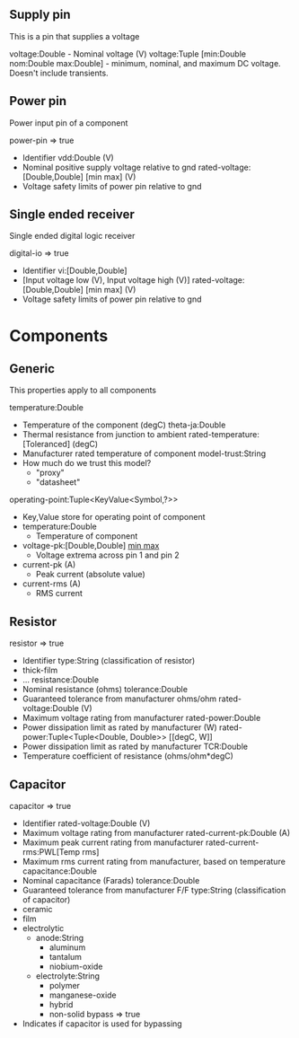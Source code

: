 ## Supply pin
This is a pin that supplies a voltage 

voltage:Double 
    - Nominal voltage (V)
voltage:Tuple [min:Double nom:Double max:Double]
    - minimum, nominal, and maximum DC voltage. Doesn't include transients.

## Power pin
Power input pin of a component

power-pin => true
- Identifier
vdd:Double (V)
- Nominal positive supply voltage relative to gnd
rated-voltage:[Double,Double] [min max] (V) 
- Voltage safety limits of power pin relative to gnd

## Single ended receiver
Single ended digital logic receiver

digital-io => true
- Identifier
vi:[Double,Double]
- [Input voltage low (V), Input voltage high (V)]
rated-voltage:[Double,Double] [min max] (V) 
- Voltage safety limits of power pin relative to gnd


# Components

## Generic
This properties apply to all components

temperature:Double
- Temperature of the component (degC)
theta-ja:Double
- Thermal resistance from junction to ambient
rated-temperature:[Toleranced] (degC) 
- Manufacturer rated temperature of component
model-trust:String
- How much do we trust this model?
    + "proxy"
    + "datasheet"

operating-point:Tuple<KeyValue<Symbol,?>>
- Key,Value store for operating point of component
- temperature:Double
    + Temperature of component
- voltage-pk:[Double,Double] [min max](V)
    + Voltage extrema across pin 1 and pin 2
- current-pk (A)
    + Peak current (absolute value)
- current-rms (A)
    + RMS current

## Resistor

resistor => true
- Identifier
type:String (classification of resistor)
- thick-film
- ...
resistance:Double
- Nominal resistance (ohms)
tolerance:Double
- Guaranteed tolerance from manufacturer ohms/ohm
rated-voltage:Double (V)
- Maximum voltage rating from manufacturer
rated-power:Double
- Power dissipation limit as rated by manufacturer (W)
rated-power:Tuple<Tuple<Double, Double>> [[degC, W]]
- Power dissipation limit  as rated by manufacturer 
TCR:Double
- Temperature coefficient of resistance (ohms/ohm*degC)

## Capacitor
capacitor => true
- Identifier
rated-voltage:Double (V)
- Maximum voltage rating from manufacturer
rated-current-pk:Double (A)
- Maximum peak current rating from manufacturer
rated-current-rms:PWL[Temp rms]
- Maximum rms current rating from manufacturer, based on temperature
capacitance:Double
- Nominal capacitance (Farads)
tolerance:Double
- Guaranteed tolerance from manufacturer F/F
type:String (classification of capacitor)
- ceramic
- film
- electrolytic
    + anode:String
        * aluminum
        * tantalum
        * niobium-oxide
    + electrolyte:String
        * polymer
        * manganese-oxide
        * hybrid
        * non-solid
bypass => true
- Indicates if capacitor is used for bypassing
